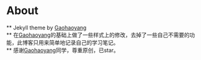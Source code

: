 # About

** Jekyll theme by [Gaohaoyang](https://github.com/Gaohaoyang/gaohaoyang.github.io)  
** 在[Gaohaoyang](https://github.com/Gaohaoyang/gaohaoyang.github.io)的基础上做了一些样式上的修改，去掉了一些自己不需要的功能，此博客只用来简单地记录自己的学习笔记。  
** 感谢[Gaohaoyang](https://github.com/Gaohaoyang/gaohaoyang.github.io)同学，尊重原创，已star。


